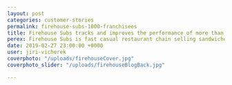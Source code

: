 ```yaml
---
layout: post
categories: customer-stories
permalink: firehouse-subs-1000-franchisees
title: Firehouse Subs tracks and improves the performance of more than 1,000 franchisees
perex: Firehouse Subs is fast casual restaurant chain selling sandwiches.
date: 2019-02-27 23:00:00 +0000
user: jiri-vicherek
coverphoto: "/uploads/firehouseCover.jpg"
coverphoto_slider: "/uploads/firehouseBlogBack.jpg"

---
```

